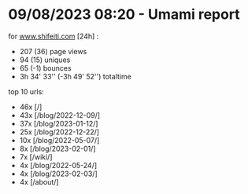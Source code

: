 # 09/08/2023 08:20 - Umami report
for www.shifeiti.com [24h] :

 - 207 (36) page views
 - 94 (15) uniques
 - 65 (-1) bounces
 - 3h 34' 33'' (-3h 49' 52'') totaltime


top 10 urls:
 - 46x [/]
 - 43x [/blog/2022-12-09/]
 - 37x [/blog/2023-01-12/]
 - 25x [/blog/2022-12-22/]
 - 10x [/blog/2022-05-07/]
 - 8x [/blog/2023-02-01/]
 - 7x [/wiki/]
 - 4x [/blog/2022-05-24/]
 - 4x [/blog/2023-02-03/]
 - 4x [/about/]


